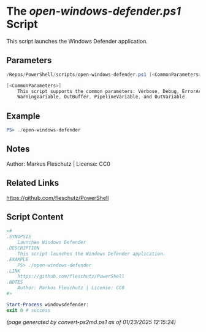 The *open-windows-defender.ps1* Script
===========================

This script launches the Windows Defender application.

Parameters
----------
```powershell
/Repos/PowerShell/scripts/open-windows-defender.ps1 [<CommonParameters>]

[<CommonParameters>]
    This script supports the common parameters: Verbose, Debug, ErrorAction, ErrorVariable, WarningAction, 
    WarningVariable, OutBuffer, PipelineVariable, and OutVariable.
```

Example
-------
```powershell
PS> ./open-windows-defender

```

Notes
-----
Author: Markus Fleschutz | License: CC0

Related Links
-------------
https://github.com/fleschutz/PowerShell

Script Content
--------------
```powershell
<#
.SYNOPSIS
	Launches Windows Defender
.DESCRIPTION
	This script launches the Windows Defender application.
.EXAMPLE
	PS> ./open-windows-defender
.LINK
	https://github.com/fleschutz/PowerShell
.NOTES
	Author: Markus Fleschutz | License: CC0
#>

Start-Process windowsdefender:
exit 0 # success
```

*(page generated by convert-ps2md.ps1 as of 01/23/2025 12:15:24)*
